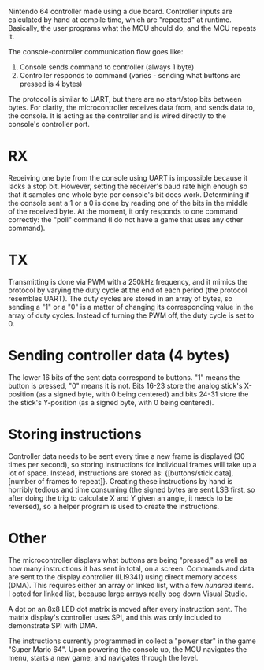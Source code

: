 Nintendo 64 controller made using a due board. Controller inputs are calculated by hand at compile time, which are "repeated" at runtime. Basically, the user programs what the MCU should do, and the MCU repeats it.

The console-controller communication flow goes like:
1. Console sends command to controller (always 1 byte)
2. Controller responds to command (varies - sending what buttons are pressed is 4 bytes)

The protocol is similar to UART, but there are no start/stop bits between bytes. For clarity, the microcontroller receives data from, and sends data to, the console. It is acting as the controller and is wired directly to the console's controller port.

# RX
Receiving one byte from the console using UART is impossible because it lacks a stop bit. However, setting the receiver's baud rate high enough so that it samples one whole byte per console's bit does work. Determining if the console sent a 1 or a 0 is done by reading one of the bits in the middle of the received byte. At the moment, it only responds to one command correctly: the "poll" command (I do not have a game that uses any other command).

# TX
Transmitting is done via PWM with a 250kHz frequency, and it mimics the protocol by varying the duty cycle at the end of each period (the protocol resembles UART). The duty cycles are stored in an array of bytes, so sending a "1" or a "0" is a matter of changing its corresponding value in the array of duty cycles. Instead of turning the PWM off, the duty cycle is set to 0.

# Sending controller data (4 bytes)

The lower 16 bits of the sent data correspond to buttons. "1" means the button is pressed, "0" means it is not. Bits 16-23 store the analog stick's X-position (as a signed byte, with 0 being centered) and bits 24-31 store the the stick's Y-position (as a signed byte, with 0 being centered).


# Storing instructions

Controller data needs to be sent every time a new frame is displayed (30 times per second), so storing instructions for individual frames will take up a lot of space. Instead, instructions are stored as: {[buttons/stick data], [number of frames to repeat]}. Creating these instructions by hand is horribly tedious and time consuming (the signed bytes are sent LSB first, so after doing the trig to calculate X and Y given an angle, it needs to be reversed), so a helper program is used to create the instructions.

# Other
The microcontroller displays what buttons are being "pressed," as well as how many instructions it has sent in total, on a screen. Commands and data are sent to the display controller (ILI9341) using direct memory access (DMA). This requires either an array or linked list, with a few *hundred* items. I opted for linked list, because large arrays really bog down Visual Studio.

A dot on an 8x8 LED dot matrix is moved after every instruction sent. The matrix display's controller uses SPI, and this was only included to demonstrate SPI with DMA.

The instructions currently programmed in collect a "power star" in the game "Super Mario 64". Upon powering the console up, the MCU navigates the menu, starts a new game, and navigates through the level.
